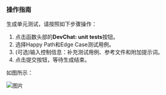 
### 操作指南

生成单元测试，请按照如下步骤操作：
1. 点击函数头部的**DevChat: unit tests**按钮。
2. 选择Happy Path和Edge Case测试用例。
3. (可选)输入控制信息：补充测试用例、参考文件和附加提示词。
4. 点击提交按钮，等待生成结束。

如图所示：

![图片](https://deploy-script.merico.cn/devchat/workflow/readme_unit_tests.gif)